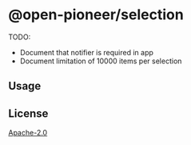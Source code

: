 # @open-pioneer/selection

TODO:

-   Document that notifier is required in app
-   Document limitation of 10000 items per selection

## Usage

## License

[Apache-2.0](https://www.apache.org/licenses/LICENSE-2.0)
